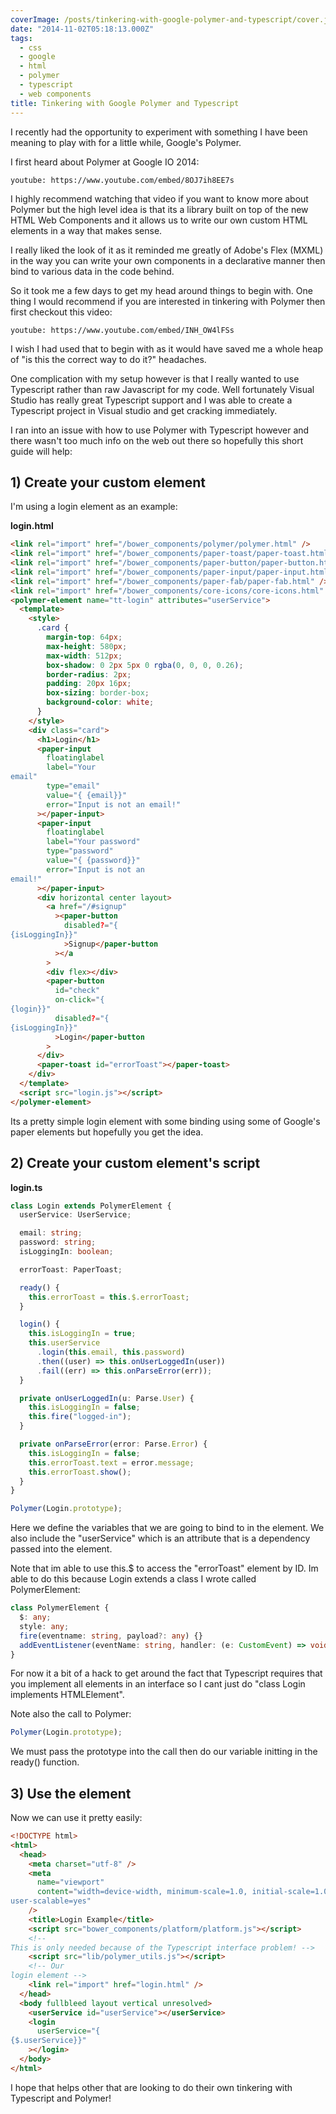 ```yaml
---
coverImage: /posts/tinkering-with-google-polymer-and-typescript/cover.jpg
date: "2014-11-02T05:18:13.000Z"
tags:
  - css
  - google
  - html
  - polymer
  - typescript
  - web components
title: Tinkering with Google Polymer and Typescript
---
```


I recently had the opportunity to experiment with something I have been meaning to play with for a little while, Google's Polymer.

<!-- more -->

I first heard about Polymer at Google IO 2014:

`youtube: https://www.youtube.com/embed/8OJ7ih8EE7s`

I highly recommend watching that video if you want to know more about Polymer but the high level idea is that its a library built on top of the new HTML Web Components and it allows us to write our own custom HTML elements in a way that makes sense.

I really liked the look of it as it reminded me greatly of Adobe's Flex (MXML) in the way you can write your own components in a declarative manner then bind to various data in the code behind.

So it took me a few days to get my head around things to begin with. One thing I would recommend if you are interested in tinkering with Polymer then first checkout this video:

`youtube: https://www.youtube.com/embed/INH_OW4lFSs`

I wish I had used that to begin with as it would have saved me a whole heap of "is this the correct way to do it?" headaches.

One complication with my setup however is that I really wanted to use Typescript rather than raw Javascript for my code. Well fortunately Visual Studio has really great Typescript support and I was able to create a Typescript project in Visual studio and get cracking immediately.

I ran into an issue with how to use Polymer with Typescript however and there wasn't too much info on the web out there so hopefully this short guide will help:

## 1) Create your custom element

I'm using a login element as an example:

**login.html**

```html
<link rel="import" href="/bower_components/polymer/polymer.html" />
<link rel="import" href="/bower_components/paper-toast/paper-toast.html" />
<link rel="import" href="/bower_components/paper-button/paper-button.html" />
<link rel="import" href="/bower_components/paper-input/paper-input.html" />
<link rel="import" href="/bower_components/paper-fab/paper-fab.html" />
<link rel="import" href="/bower_components/core-icons/core-icons.html" />
<polymer-element name="tt-login" attributes="userService">
  <template>
    <style>
      .card {
        margin-top: 64px;
        max-height: 580px;
        max-width: 512px;
        box-shadow: 0 2px 5px 0 rgba(0, 0, 0, 0.26);
        border-radius: 2px;
        padding: 20px 16px;
        box-sizing: border-box;
        background-color: white;
      }
    </style>
    <div class="card">
      <h1>Login</h1>
      <paper-input
        floatinglabel
        label="Your
email"
        type="email"
        value="{ {email}}"
        error="Input is not an email!"
      ></paper-input>
      <paper-input
        floatinglabel
        label="Your password"
        type="password"
        value="{ {password}}"
        error="Input is not an
email!"
      ></paper-input>
      <div horizontal center layout>
        <a href="/#signup"
          ><paper-button
            disabled?="{
{isLoggingIn}}"
            >Signup</paper-button
          ></a
        >
        <div flex></div>
        <paper-button
          id="check"
          on-click="{
{login}}"
          disabled?="{
{isLoggingIn}}"
          >Login</paper-button
        >
      </div>
      <paper-toast id="errorToast"></paper-toast>
    </div>
  </template>
  <script src="login.js"></script>
</polymer-element>
```

Its a pretty simple login element with some binding using some of Google's paper elements but hopefully you get the idea.

## 2) Create your custom element's script

**login.ts**

```typescript
class Login extends PolymerElement {
  userService: UserService;

  email: string;
  password: string;
  isLoggingIn: boolean;

  errorToast: PaperToast;

  ready() {
    this.errorToast = this.$.errorToast;
  }

  login() {
    this.isLoggingIn = true;
    this.userService
      .login(this.email, this.password)
      .then((user) => this.onUserLoggedIn(user))
      .fail((err) => this.onParseError(err));
  }

  private onUserLoggedIn(u: Parse.User) {
    this.isLoggingIn = false;
    this.fire("logged-in");
  }

  private onParseError(error: Parse.Error) {
    this.isLoggingIn = false;
    this.errorToast.text = error.message;
    this.errorToast.show();
  }
}

Polymer(Login.prototype);
```

Here we define the variables that we are going to bind to in the element. We also include the "userService" which is an attribute that is a dependency passed into the element.

Note that im able to use this.\$ to access the "errorToast" element by ID. Im able to do this because Login extends a class I wrote called PolymerElement:

```typescript
class PolymerElement {
  $: any;
  style: any;
  fire(eventname: string, payload?: any) {}
  addEventListener(eventName: string, handler: (e: CustomEvent) => void) {}
}
```

For now it a bit of a hack to get around the fact that Typescript requires that you implement all elements in an interface so I cant just do "class Login implements HTMLElement".

Note also the call to Polymer:

```typescript
Polymer(Login.prototype);
```

We must pass the prototype into the call then do our variable initting in the ready() function.

## 3) Use the element

Now we can use it pretty easily:

```html
<!DOCTYPE html>
<html>
  <head>
    <meta charset="utf-8" />
    <meta
      name="viewport"
      content="width=device-width, minimum-scale=1.0, initial-scale=1.0,
user-scalable=yes"
    />
    <title>Login Example</title>
    <script src="bower_components/platform/platform.js"></script>
    <!--
This is only needed because of the Typescript interface problem! -->
    <script src="lib/polymer_utils.js"></script>
    <!-- Our
login element -->
    <link rel="import" href="login.html" />
  </head>
  <body fullbleed layout vertical unresolved>
    <userService id="userService"></userService>
    <login
      userService="{
{$.userService}}"
    ></login>
  </body>
</html>
```

I hope that helps other that are looking to do their own tinkering with Typescript and Polymer!

